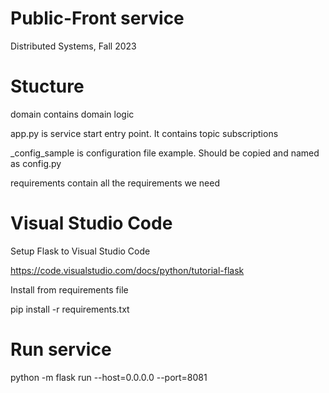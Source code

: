 # Public-Front service 

Distributed Systems, Fall 2023
# Stucture 
domain contains domain logic

app.py is service start entry point. It contains topic subscriptions

_config_sample is configuration file example. Should be copied and named as config.py

requirements contain all the requirements we need 
# Visual Studio Code 

Setup Flask to Visual Studio Code

https://code.visualstudio.com/docs/python/tutorial-flask

Install from requirements file

pip install -r requirements.txt
# Run service

python -m flask run --host=0.0.0.0 --port=8081


